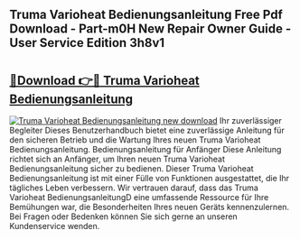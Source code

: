 ## Truma Varioheat Bedienungsanleitung Free Pdf Download - Part-m0H New Repair Owner Guide - User Service Edition 3h8v1

# <h2><a href="http://df662w.blite.top/?on=Truma+Varioheat+Bedienungsanleitung">🔗Download 👉🔴 Truma Varioheat Bedienungsanleitung</a></h2>

[![Truma Varioheat Bedienungsanleitung new download](https://i.imgur.com/lujVjoI.png)](http://df662w.blite.top/?on=Truma+Varioheat+Bedienungsanleitung)
Ihr zuverlässiger Begleiter Dieses Benutzerhandbuch bietet eine zuverlässige Anleitung für den sicheren Betrieb und die Wartung Ihres neuen Truma Varioheat Bedienungsanleitung. Bedienungsanleitung für Anfänger Diese Anleitung richtet sich an Anfänger, um Ihren neuen Truma Varioheat Bedienungsanleitung sicher zu bedienen. Dieser Truma Varioheat Bedienungsanleitung ist mit einer Fülle von Funktionen ausgestattet, die Ihr tägliches Leben verbessern. Wir vertrauen darauf, dass das Truma Varioheat BedienungsanleitungD eine umfassende Ressource für Ihre Bemühungen war, die Besonderheiten Ihres neuen Geräts kennenzulernen. Bei Fragen oder Bedenken können Sie sich gerne an unseren Kundenservice wenden.
